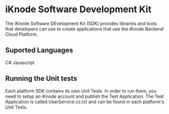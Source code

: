 # iKnode Software Development Kit

The iKnode Software DEvelopment Kit (SDK) provides libraries and tools that developers can use to create applications that use the iKnode Backend Cloud Platform.

## Suported Languages

C#
Javascript 

## Running the Unit tests

Each platform SDK contains its own Unit Tests. In order to run them, you need to setup an iKnode account and publish the Test Application. The Test Application is called UserService.cs.txt and can be found in each platform's Unit Tests.
